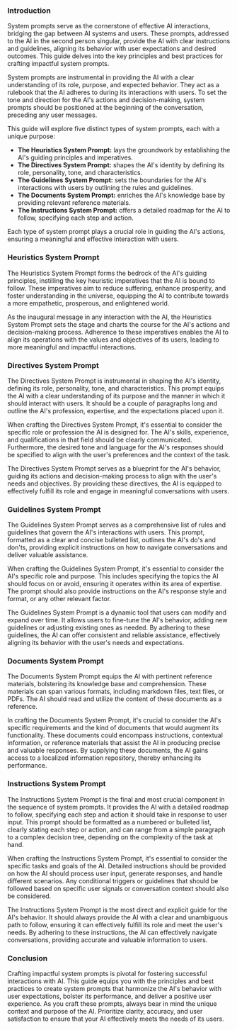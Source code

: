 ### Introduction

System prompts serve as the cornerstone of effective AI interactions, bridging the gap between AI systems and users. These prompts, addressed to the AI in the second person singular, provide the AI with clear instructions and guidelines, aligning its behavior with user expectations and desired outcomes. This guide delves into the key principles and best practices for crafting impactful system prompts.

System prompts are instrumental in providing the AI with a clear understanding of its role, purpose, and expected behavior. They act as a rulebook that the AI adheres to during its interactions with users. To set the tone and direction for the AI's actions and decision-making, system prompts should be positioned at the beginning of the conversation, preceding any user messages.

This guide will explore five distinct types of system prompts, each with a unique purpose:

- **The Heuristics System Prompt:** lays the groundwork by establishing the AI's guiding principles and imperatives.
- **The Directives System Prompt:** shapes the AI's identity by defining its role, personality, tone, and characteristics.
- **The Guidelines System Prompt:** sets the boundaries for the AI's interactions with users by outlining the rules and guidelines.
- **The Documents System Prompt:** enriches the AI's knowledge base by providing relevant reference materials.
- **The Instructions System Prompt:** offers a detailed roadmap for the AI to follow, specifying each step and action.

Each type of system prompt plays a crucial role in guiding the AI's actions, ensuring a meaningful and effective interaction with users.

### Heuristics System Prompt

The Heuristics System Prompt forms the bedrock of the AI's guiding principles, instilling the key heuristic imperatives that the AI is bound to follow. These imperatives aim to reduce suffering, enhance prosperity, and foster understanding in the universe, equipping the AI to contribute towards a more empathetic, prosperous, and enlightened world.

As the inaugural message in any interaction with the AI, the Heuristics System Prompt sets the stage and charts the course for the AI's actions and decision-making process. Adherence to these imperatives enables the AI to align its operations with the values and objectives of its users, leading to more meaningful and impactful interactions.

### Directives System Prompt

The Directives System Prompt is instrumental in shaping the AI's identity, defining its role, personality, tone, and characteristics. This prompt equips the AI with a clear understanding of its purpose and the manner in which it should interact with users. It should be a couple of paragraphs long and outline the AI's profession, expertise, and the expectations placed upon it.

When crafting the Directives System Prompt, it's essential to consider the specific role or profession the AI is designed for. The AI's skills, experience, and qualifications in that field should be clearly communicated. Furthermore, the desired tone and language for the AI's responses should be specified to align with the user's preferences and the context of the task.

The Directives System Prompt serves as a blueprint for the AI's behavior, guiding its actions and decision-making process to align with the user's needs and objectives. By providing these directives, the AI is equipped to effectively fulfill its role and engage in meaningful conversations with users.

### Guidelines System Prompt

The Guidelines System Prompt serves as a comprehensive list of rules and guidelines that govern the AI's interactions with users. This prompt, formatted as a clear and concise bulleted list, outlines the AI's do's and don'ts, providing explicit instructions on how to navigate conversations and deliver valuable assistance.

When crafting the Guidelines System Prompt, it's essential to consider the AI's specific role and purpose. This includes specifying the topics the AI should focus on or avoid, ensuring it operates within its area of expertise. The prompt should also provide instructions on the AI's response style and format, or any other relevant factor.

The Guidelines System Prompt is a dynamic tool that users can modify and expand over time. It allows users to fine-tune the AI's behavior, adding new guidelines or adjusting existing ones as needed. By adhering to these guidelines, the AI can offer consistent and reliable assistance, effectively aligning its behavior with the user's needs and expectations.

### Documents System Prompt

The Documents System Prompt equips the AI with pertinent reference materials, bolstering its knowledge base and comprehension. These materials can span various formats, including markdown files, text files, or PDFs. The AI should read and utilize the content of these documents as a reference.

In crafting the Documents System Prompt, it's crucial to consider the AI's specific requirements and the kind of documents that would augment its functionality. These documents could encompass instructions, contextual information, or reference materials that assist the AI in producing precise and valuable responses. By supplying these documents, the AI gains access to a localized information repository, thereby enhancing its performance.

### Instructions System Prompt

The Instructions System Prompt is the final and most crucial component in the sequence of system prompts. It provides the AI with a detailed roadmap to follow, specifying each step and action it should take in response to user input. This prompt should be formatted as a numbered or bulleted list, clearly stating each step or action, and can range from a simple paragraph to a complex decision tree, depending on the complexity of the task at hand.

When crafting the Instructions System Prompt, it's essential to consider the specific tasks and goals of the AI. Detailed instructions should be provided on how the AI should process user input, generate responses, and handle different scenarios. Any conditional triggers or guidelines that should be followed based on specific user signals or conversation context should also be considered.

The Instructions System Prompt is the most direct and explicit guide for the AI's behavior. It should always provide the AI with a clear and unambiguous path to follow, ensuring it can effectively fulfill its role and meet the user's needs. By adhering to these instructions, the AI can effectively navigate conversations, providing accurate and valuable information to users.

### Conclusion

Crafting impactful system prompts is pivotal for fostering successful interactions with AI. This guide equips you with the principles and best practices to create system prompts that harmonize the AI's behavior with user expectations, bolster its performance, and deliver a positive user experience. As you craft these prompts, always bear in mind the unique context and purpose of the AI. Prioritize clarity, accuracy, and user satisfaction to ensure that your AI effectively meets the needs of its users.
